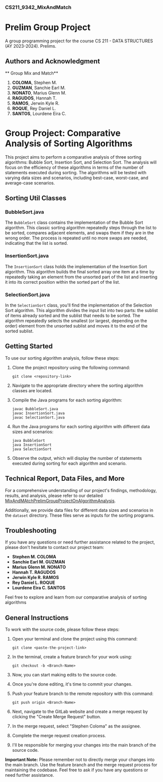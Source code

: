 ### CS211_9342_MixAndMatch

# Prelim Group Project
A group programming project for the course CS 211 - DATA STRUCTURES (AY 2023-2024).
Prelims.

## Authors and Acknowledgment
** Group Mix and Match**
1. **COLOMA**, Stephen M.
2. **GUZMAN**, Sanchie Earl M.
3. **NONATO**, Marius Glenn M.
4. **RAGUDOS**, Hannah T.
5. **RAMOS**, Jerwin Kyle R.
6. **ROQUE**, Rey Daniel L.
7. **SANTOS**, Lourdene Eira C.

# Group Project: Comparative Analysis of Sorting Algorithms
This project aims to perform a comparative analysis of three sorting algorithms: Bubble Sort, Insertion Sort,
and Selection Sort. The analysis will focus on the efficiency of these algorithms in terms of the number
of statements executed during sorting. The algorithms will be tested with varying data sizes and scenarios,
including best-case, worst-case, and average-case scenarios.

## Sorting Util Classes

### BubbleSort.java
The `BubbleSort` class contains the implementation of the Bubble Sort algorithm. This classic sorting algorithm
repeatedly steps through the list to be sorted, compares adjacent elements, and swaps them if they are in
the wrong order. The process is repeated until no more swaps are needed, indicating that the list is sorted.

### InsertionSort.java

The `InsertionSort` class holds the implementation of the Insertion Sort algorithm. This algorithm builds the final
sorted array one item at a time by repeatedly taking an element from the unsorted part of the list and inserting
it into its correct position within the sorted part of the list.

### SelectionSort.java

In the `SelectionSort` class, you'll find the implementation of the Selection Sort algorithm. This algorithm divides
the input list into two parts: the sublist of items already sorted and the sublist that needs to be sorted.
The algorithm repeatedly selects the smallest (or largest, depending on the order) element from the unsorted
sublist and moves it to the end of the sorted sublist.


## Getting Started

To use our sorting algorithm analysis, follow these steps:

1. Clone the project repository using the following command:
   ```
   git clone <repository-link>
   ```

2. Navigate to the appropriate directory where the sorting algorithm classes are located.

3. Compile the Java programs for each sorting algorithm:
   ```
   javac BubbleSort.java
   javac InsertionSort.java
   javac SelectionSort.java
   ```

4. Run the Java programs for each sorting algorithm with different data sizes and scenarios:
   ```
   java BubbleSort
   java InsertionSort
   java SelectionSort
   ```

5. Observe the output, which will display the number of statements executed during sorting for each algorithm and scenario.


## Technical Report, Data Files, and More

For a comprehensive understanding of our project's findings, methodology, results, and analysis,
please refer to our detailed [MixAndMAtchPrelimGroupProjectOnAlgorithmAnalysis](https://docs.google.com/document/d/1gKtJAHLXlthI0EKCrLfHiYVjrzdE2HUzpNh-_AHTRSQ/edit).

Additionally, we provide data files for different data sizes and scenarios in the `dataset` directory.
These files serve as inputs for the sorting programs.

## Troubleshooting
If you have any questions or need further assistance related to the project, please don't hesitate to contact our project team:

- **Stephen M. COLOMA**
- **Sanchie Earl M. GUZMAN**
- **Marius Glenn M. NONATO**
- **Hannah T. RAGUDOS**
- **Jerwin Kyle R. RAMOS**
- **Rey Daniel L. ROQUE**
- **Lourdene Eira C. SANTOS**

Feel free to explore and learn from our comparative analysis of sorting algorithms

## General Instructions
To work with the source code, please follow these steps:

1. Open your terminal and clone the project using this command:
   ```
   git clone <paste-the-project-link>
   ```

2. In the terminal, create a feature branch for your work using:
   ```
   git checkout -b <Branch-Name>
   ```

3. Now, you can start making edits to the source code.

4. Once you're done editing, it's time to commit your changes. 

5. Push your feature branch to the remote repository with this command:
   ```
   git push origin <Branch-Name>
   ```

6. Next, navigate to the GitLab website and create a merge request by clicking the "Create Merge Request" button.

7. In the merge request, select "Stephen Coloma" as the assignee.

8. Complete the merge request creation process.

9. I'll be responsible for merging your changes into the main branch of the source code.

**Important Note:** Please remember not to directly merge your changes into the main branch.
Use the feature branch and the merge request process for maintaining the codebase.
Feel free to ask if you have any questions or need further assistance.

